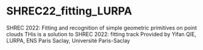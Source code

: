 # SHREC22_fitting_LURPA
SHREC 2022: Fitting and recognition of simple geometric primitives on point clouds
THis is a solution to SHREC 2022: fitting track
Provided by Yifan QIE, LURPA, ENS Paris Saclay, Université Paris-Saclay

